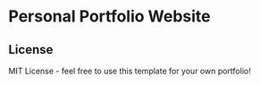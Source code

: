 # Personal Portfolio Website

## License

MIT License - feel free to use this template for your own portfolio! 
